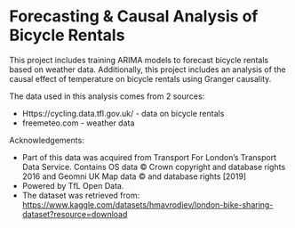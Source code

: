 # Forecasting &amp; Causal Analysis of Bicycle Rentals

This project includes training ARIMA models to forecast bicycle rentals based on weather data. Additionally, this project includes an analysis of the causal effect of temperature on bicycle rentals using Granger causality.

The data used in this analysis comes from 2 sources:
- Https://cycling.data.tfl.gov.uk/ - data on bicycle rentals
- freemeteo.com - weather data

Acknowledgements:
- Part of this data was acquired from Transport For London’s Transport Data Service. Contains OS data © Crown copyright and database rights 2016 and Geomni UK Map data © and database rights [2019]
- Powered by TfL Open Data.
- The dataset was retrieved from: https://www.kaggle.com/datasets/hmavrodiev/london-bike-sharing-dataset?resource=download
